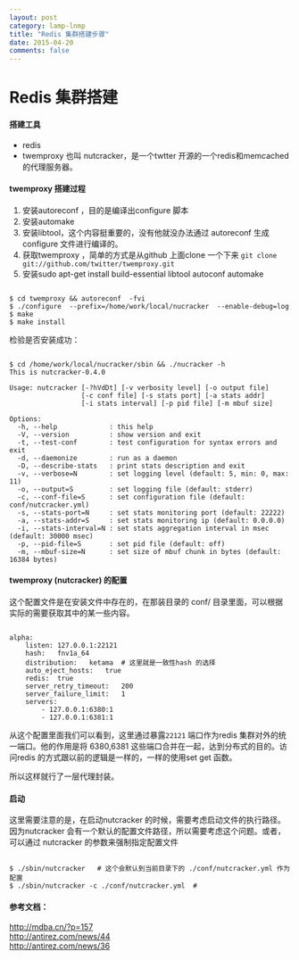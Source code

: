 ```yaml
---
layout: post
category: lamp-lnmp
title: "Redis 集群搭建步骤"
date: 2015-04-20
comments: false
---
```


Redis 集群搭建
===
#### 搭建工具
+ redis
+ twemproxy 也叫 nutcracker，是一个twtter 开源的一个redis和memcached 的代理服务器。


#### twemproxy 搭建过程
1. 安装autoreconf ，目的是编译出configure 脚本
2. 安装automake 
3. 安装libtool，这个内容挺重要的，没有他就没办法通过 autoreconf 生成 configure 文件进行编译的。
4. 获取twemproxy ，简单的方式是从github 上面clone 一个下来 `git clone git://github.com/twitter/twemproxy.git`
5. 安装sudo apt-get install build-essential libtool autoconf automake

<pre><code>
$ cd twemproxy && autoreconf  -fvi
$ ./configure  --prefix=/home/work/local/nucracker  --enable-debug=log
$ make
$ make install
</code></pre>

检验是否安装成功：

<pre><code>
$ cd /home/work/local/nucracker/sbin && ./nucracker -h
This is nutcracker-0.4.0

Usage: nutcracker [-?hVdDt] [-v verbosity level] [-o output file]
                  [-c conf file] [-s stats port] [-a stats addr]
                  [-i stats interval] [-p pid file] [-m mbuf size]

Options:
  -h, --help             : this help
  -V, --version          : show version and exit
  -t, --test-conf        : test configuration for syntax errors and exit
  -d, --daemonize        : run as a daemon
  -D, --describe-stats   : print stats description and exit
  -v, --verbose=N        : set logging level (default: 5, min: 0, max: 11)
  -o, --output=S         : set logging file (default: stderr)
  -c, --conf-file=S      : set configuration file (default: conf/nutcracker.yml)
  -s, --stats-port=N     : set stats monitoring port (default: 22222)
  -a, --stats-addr=S     : set stats monitoring ip (default: 0.0.0.0)
  -i, --stats-interval=N : set stats aggregation interval in msec (default: 30000 msec)
  -p, --pid-file=S       : set pid file (default: off)
  -m, --mbuf-size=N      : set size of mbuf chunk in bytes (default: 16384 bytes)
</code></pre>

#### twemproxy (nutcracker) 的配置
这个配置文件是在安装文件中存在的，在那装目录的 conf/ 目录里面，可以根据实际的需要获取其中的某一些内容。

<pre><code>
alpha:
    listen: 127.0.0.1:22121
    hash:   fnv1a_64
    distribution:   ketama  # 这里就是一致性hash 的选择
    auto_eject_hosts:   true
    redis:  true
    server_retry_timeout:   200
    server_failure_limit:   1
    servers:
        - 127.0.0.1:6380:1
        - 127.0.0.1:6381:1
</code></pre>

从这个配置里面我们可以看到，这里通过暴露`22121` 端口作为redis 集群对外的统一端口。他的作用是将 6380,6381 这些端口合并在一起，达到分布式的目的。访问redis 的方式跟以前的逻辑是一样的，一样的使用set   get 函数。


所以这样就行了一层代理封装。


#### 启动
这里需要注意的是，在启动nutcracker 的时候，需要考虑启动文件的执行路径。因为nutcracker 会有一个默认的配置文件路径，所以需要考虑这个问题。或者，可以通过 nutcracker 的参数来强制指定配置文件

<pre><code>
$ ./sbin/nutcracker   # 这个会默认到当前目录下的 ./conf/nutcracker.yml 作为配置
$ ./sbin/nutcracker -c ./conf/nutcracker.yml  # 
</code></pre>

#### 参考文档：
http://mdba.cn/?p=157 <br />
http://antirez.com/news/44 <br />
http://antirez.com/news/36 <br />
